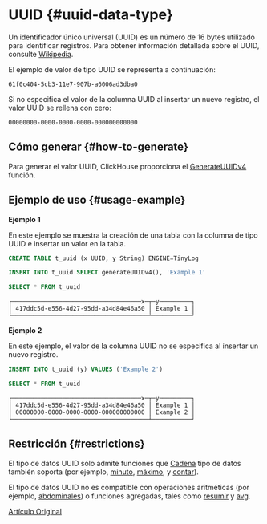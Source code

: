 # UUID {#uuid-data-type}

Un identificador único universal (UUID) es un número de 16 bytes utilizado para identificar registros. Para obtener información detallada sobre el UUID, consulte [Wikipedia](https://en.wikipedia.org/wiki/Universally_unique_identifier).

El ejemplo de valor de tipo UUID se representa a continuación:

``` text
61f0c404-5cb3-11e7-907b-a6006ad3dba0
```

Si no especifica el valor de la columna UUID al insertar un nuevo registro, el valor UUID se rellena con cero:

``` text
00000000-0000-0000-0000-000000000000
```

## Cómo generar {#how-to-generate}

Para generar el valor UUID, ClickHouse proporciona el [GenerateUUIDv4](../query_language/functions/uuid_functions.md) función.

## Ejemplo de uso {#usage-example}

**Ejemplo 1**

En este ejemplo se muestra la creación de una tabla con la columna de tipo UUID e insertar un valor en la tabla.

``` sql
CREATE TABLE t_uuid (x UUID, y String) ENGINE=TinyLog
```

``` sql
INSERT INTO t_uuid SELECT generateUUIDv4(), 'Example 1'
```

``` sql
SELECT * FROM t_uuid
```

``` text
┌────────────────────────────────────x─┬─y─────────┐
│ 417ddc5d-e556-4d27-95dd-a34d84e46a50 │ Example 1 │
└──────────────────────────────────────┴───────────┘
```

**Ejemplo 2**

En este ejemplo, el valor de la columna UUID no se especifica al insertar un nuevo registro.

``` sql
INSERT INTO t_uuid (y) VALUES ('Example 2')
```

``` sql
SELECT * FROM t_uuid
```

``` text
┌────────────────────────────────────x─┬─y─────────┐
│ 417ddc5d-e556-4d27-95dd-a34d84e46a50 │ Example 1 │
│ 00000000-0000-0000-0000-000000000000 │ Example 2 │
└──────────────────────────────────────┴───────────┘
```

## Restricción {#restrictions}

El tipo de datos UUID sólo admite funciones que [Cadena](string.md) tipo de datos también soporta (por ejemplo, [minuto](../query_language/agg_functions/reference.md#agg_function-min), [máximo](../query_language/agg_functions/reference.md#agg_function-max), y [contar](../query_language/agg_functions/reference.md#agg_function-count)).

El tipo de datos UUID no es compatible con operaciones aritméticas (por ejemplo, [abdominales](../query_language/functions/arithmetic_functions.md#arithm_func-abs)) o funciones agregadas, tales como [resumir](../query_language/agg_functions/reference.md#agg_function-sum) y [avg](../query_language/agg_functions/reference.md#agg_function-avg).

[Artículo Original](https://clickhouse.tech/docs/es/data_types/uuid/) <!--hide-->
